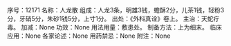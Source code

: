 序号：12171
名称：人龙散
组成：人龙3条，明雄3钱，蟾酥2分，儿茶1钱，轻粉3分，牙硝5分，朱砂1钱5分，上寸1分。
出处：《外科真诠》卷上。
主治：天蛇疔毒。
加减：None
功效：None
用法用量：敷患处。
制备方法：上为细末。
临床应用：None
各家论述：None
用药禁忌：None
附注：None
